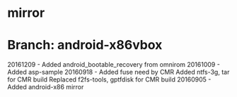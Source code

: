 # mirror
# Branch: android-x86vbox

20161209 - Added android_bootable_recovery from omnirom
20161009 - Added asp-sample
20160918 - Added fuse need by CMR
           Added ntfs-3g, tar for CMR build
           Replaced f2fs-tools, gptfdisk for CMR build
20160905 - Added android-x86 mirror
